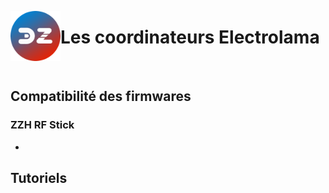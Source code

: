 <a href="Home.md"><img align="left" width="80" height="80" src="../Images/logo_Z4D.png" alt="Logo"></a>

# Les coordinateurs Electrolama

</br>

## Compatibilité des firmwares

### ZZH RF Stick

*

## Tutoriels
